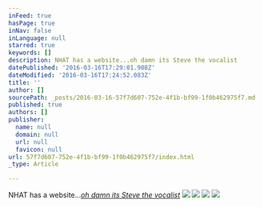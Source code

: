 ```yaml
---
inFeed: true
hasPage: true
inNav: false
inLanguage: null
starred: true
keywords: []
description: NHAT has a website...oh damn its Steve the vocalist
datePublished: '2016-03-16T17:29:01.908Z'
dateModified: '2016-03-16T17:24:52.083Z'
title: ''
author: []
sourcePath: _posts/2016-03-16-57f7d607-752e-4f1b-bf99-1f0b462975f7.md
published: true
authors: []
publisher:
  name: null
  domain: null
  url: null
  favicon: null
url: 57f7d607-752e-4f1b-bf99-1f0b462975f7/index.html
_type: Article

---
```

NHAT has a website..._[oh damn its Steve the vocalist][0]_
![](https://the-grid-user-content.s3-us-west-2.amazonaws.com/203b98cf-7dc8-4a19-a325-35e47980da3c.jpg)
![](https://the-grid-user-content.s3-us-west-2.amazonaws.com/af5cb25e-ceb6-4a19-a247-e578f08d0c8f.png)
![](https://the-grid-user-content.s3-us-west-2.amazonaws.com/3f6d5311-7c41-4b28-9f5d-a8aa1b2d25aa.jpg)
![](https://the-grid-user-content.s3-us-west-2.amazonaws.com/01816e41-a352-4087-914c-985f9735bb6b.jpg)

  


[0]: null
